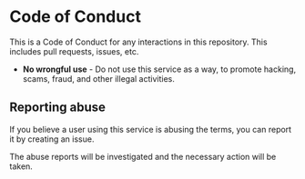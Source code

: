 # Code of Conduct
This is a Code of Conduct for any interactions in this repository. This includes pull requests, issues, etc.

- **No wrongful use** - Do not use this service as a way, to promote hacking, scams, fraud, and other illegal activities.

## Reporting abuse
If you believe a user using this service is abusing the terms, you can report it by creating an issue.

The abuse reports will be investigated and the necessary action will be taken.